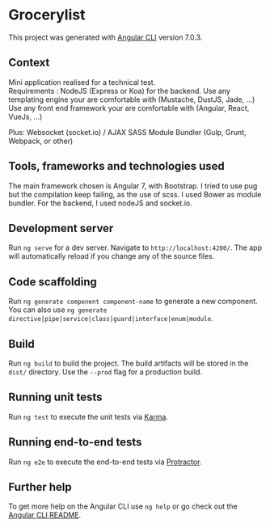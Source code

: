 # Grocerylist

This project was generated with [Angular CLI](https://github.com/angular/angular-cli) version 7.0.3.

## Context

Mini application realised for a technical test.
<br />Requirements :
NodeJS (Express or Koa) for the backend.
Use any templating engine your are comfortable with (Mustache, DustJS, Jade, …)
Use any front end framework your are comfortable with (Angular, React, VueJs, ...)

Plus:
Websocket (socket.io) / AJAX
SASS
Module Bundler (Gulp, Grunt, Webpack, or other)

## Tools, frameworks and technologies used
The main framework chosen is Angular 7, with Bootstrap.
I tried to use pug but the compilation keep failing, as the use of scss.
I used Bower as module bundler.
For the backend, I used nodeJS and socket.io.

## Development server

Run `ng serve` for a dev server. Navigate to `http://localhost:4200/`. The app will automatically reload if you change any of the source files.

## Code scaffolding

Run `ng generate component component-name` to generate a new component. You can also use `ng generate directive|pipe|service|class|guard|interface|enum|module`.

## Build

Run `ng build` to build the project. The build artifacts will be stored in the `dist/` directory. Use the `--prod` flag for a production build.

## Running unit tests

Run `ng test` to execute the unit tests via [Karma](https://karma-runner.github.io).

## Running end-to-end tests

Run `ng e2e` to execute the end-to-end tests via [Protractor](http://www.protractortest.org/).

## Further help

To get more help on the Angular CLI use `ng help` or go check out the [Angular CLI README](https://github.com/angular/angular-cli/blob/master/README.md).
